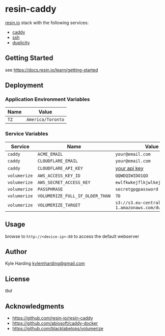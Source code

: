 # resin-caddy

[resin.io](https://resin.io/) stack with the following services:
* [caddy](https://caddyserver.com/)
* [ssh](https://www.ssh.com/ssh/)
* [duplicity](https://github.com/blacklabelops/volumerize)

## Getting Started

see https://docs.resin.io/learn/getting-started

## Deployment

### Application Environment Variables

|Name|Value|
|---|---|
|`TZ`|`America/Toronto`|

### Service Variables

|Service|Name|Value|
|---|---|---|
|`caddy`|`ACME_EMAIL`|`your@email.com`|
|`caddy`|`CLOUDFLARE_EMAIL`|`your@email.com`|
|`caddy`|`CLOUDFLARE_API_KEY`|[your api key](https://support.cloudflare.com/hc/en-us/articles/200167836-Where-do-I-find-my-Cloudflare-API-key-)|
|`volumerize`|`AWS_ACCESS_KEY_ID`|`QQWDQIWIDO1QO`|
|`volumerize`|`AWS_SECRET_ACCESS_KEY`|`ewlfkwkejflkjwlkej3fjw381`|
|`volumerize`|`PASSPHRASE`|`secretgpgpassword`|
|`volumerize`|`VOLUMERIZE_FULL_IF_OLDER_THAN`|`7D`|
|`volumerize`|`VOLUMERIZE_TARGET`|`s3://s3.eu-central-1.amazonaws.com/duplicitytest`|

## Usage

browse to `http://<device-ip>:80` to access the default webserver

## Author

Kyle Harding <kylemharding@gmail.com>

## License

_tbd_

## Acknowledgments

* https://github.com/resin-io/resin-caddy
* https://github.com/abiosoft/caddy-docker
* https://github.com/blacklabelops/volumerize
